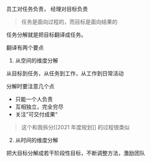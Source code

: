 员工对任务负责， 经理对目标负责


> 任务是面向过程的，而目标是面向结果的


任务分解就是把目标翻译成任务。

翻译有两个要点

1. 从空间的维度分解

从目标到任务，从任务到工作，从工作到日常活动

分解时要注意几个点
- 只能一个人负责
- 互相独立，完全穷尽
- 关注”可交付成果“

> 这个和我拆分[[2021 年度规划]] 的过程很类似


2. 从时间的维度分解

把大目标分解成若干阶段性目标，不断调整方法，激励团队


